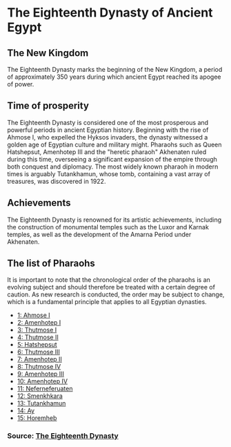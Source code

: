 # The Eighteenth Dynasty of Ancient Egypt

## The New Kingdom

The Eighteenth Dynasty marks the beginning of the New Kingdom, a period of approximately 350 years during which ancient Egypt reached its apogee of power.

## Time of prosperity

The Eighteenth Dynasty is considered one of the most prosperous and powerful periods in ancient Egyptian history. Beginning with the rise of Ahmose I, who expelled the Hyksos invaders, the dynasty witnessed a golden age of Egyptian culture and military might. Pharaohs such as Queen Hatshepsut, Amenhotep III and the "heretic pharaoh" Akhenaten ruled during this time, overseeing a significant expansion of the empire through both conquest and diplomacy. The most widely known pharaoh in modern times is arguably Tutankhamun, whose tomb, containing a vast array of treasures, was discovered in 1922. 

## Achievements

The Eighteenth Dynasty is renowned for its artistic achievements, including the construction of monumental temples such as the Luxor and Karnak temples, as well as the development of the Amarna Period under Akhenaten.

## The list of Pharaohs

It is important to note that the chronological order of the pharaohs is an evolving subject and should therefore be treated with a certain degree of caution. As new research is conducted, the order may be subject to change, which is a fundamental principle that applies to all Egyptian dynasties.

- [1: Ahmose I](https://bartekrozenberg.github.io/BartekRozenberg.io/www/zadanie1/pharaohs/Ahmose_I)
- [2: Amenhotep I](https://bartekrozenberg.github.io/BartekRozenberg.io/www/zadanie1/pharaohs/Amenhotep_I)
- [3: Thutmose I](https://bartekrozenberg.github.io/BartekRozenberg.io/www/zadanie1/pharaohs/Thutmose_I)
- [4: Thutmose II](https://bartekrozenberg.github.io/BartekRozenberg.io/www/zadanie1/pharaohs/Thutmose_II)
- [5: Hatshepsut](https://bartekrozenberg.github.io/BartekRozenberg.io/www/zadanie1/pharaohs/Hatshepsut)
- [6: Thutmose III](https://bartekrozenberg.github.io/BartekRozenberg.io/www/zadanie1/pharaohs/Thutmose_III)
- [7: Amenhotep II](https://bartekrozenberg.github.io/BartekRozenberg.io/www/zadanie1/pharaohs/Amenhotep_II)
- [8: Thutmose IV](https://bartekrozenberg.github.io/BartekRozenberg.io/www/zadanie1/pharaohs/Thutmose_IV)
- [9: Amenhotep III](https://bartekrozenberg.github.io/BartekRozenberg.io/www/zadanie1/pharaohs/Amenhotep_III)
- [10: Amenhotep IV](https://bartekrozenberg.github.io/BartekRozenberg.io/www/zadanie1/pharaohs/Amenhotep_IV)
- [11: Neferneferuaten](https://bartekrozenberg.github.io/BartekRozenberg.io/www/zadanie1/pharaohs/Neferneferuaten)
- [12: Smenkhkara](https://bartekrozenberg.github.io/BartekRozenberg.io/www/zadanie1/pharaohs/Smenkhkara)
- [13: Tutankhamun](https://bartekrozenberg.github.io/BartekRozenberg.io/www/zadanie1/pharaohs/Tutankhamun)
- [14: Ay](https://bartekrozenberg.github.io/BartekRozenberg.io/www/zadanie1/pharaohs/Ay)
- [15: Horemheb](https://bartekrozenberg.github.io/BartekRozenberg.io/www/zadanie1/pharaohs/Horemheb)

### Source: [The Eighteenth Dynasty](https://pharaoh.se/ancient-egypt/dynasty/18/)
